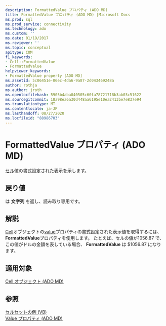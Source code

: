 ```yaml
---
description: FormattedValue プロパティ (ADO MD)
title: FormattedValue プロパティ (ADO MD) |Microsoft Docs
ms.prod: sql
ms.prod_service: connectivity
ms.technology: ado
ms.custom: ''
ms.date: 01/19/2017
ms.reviewer: ''
ms.topic: conceptual
apitype: COM
f1_keywords:
- Cell::FormattedValue
- FormattedValue
helpviewer_keywords:
- FormattedValue property [ADO MD]
ms.assetid: 5c06451e-06ec-4da6-9a87-2d043469248a
author: rothja
ms.author: jroth
ms.openlocfilehash: 5905b4aba040505c60fa78721718b3ab03c51622
ms.sourcegitcommit: 18a98ea6a30d448aa6195e10ea2413be7e837e94
ms.translationtype: MT
ms.contentlocale: ja-JP
ms.lasthandoff: 08/27/2020
ms.locfileid: "88986703"
---
```

# <a name="formattedvalue-property-ado-md"></a>FormattedValue プロパティ (ADO MD)
[セル](./cell-object-ado-md.md)値の書式設定された表示を示します。  
  
## <a name="return-values"></a>戻り値  
 は **文字列** を返し、読み取り専用です。  
  
## <a name="remarks"></a>解説  
 [Cell](./cell-object-ado-md.md)オブジェクトの[value](./value-property-ado-md.md)プロパティの書式設定された表示値を取得するには、 **FormattedValue**プロパティを使用します。 たとえば、セルの値が1056.87 で、この値がドルの金額を表している場合、 **FormattedValue** は $1056.87 になります。  
  
## <a name="applies-to"></a>適用対象  
 [Cell オブジェクト (ADO MD)](./cell-object-ado-md.md)  
  
## <a name="see-also"></a>参照  
 [セルセットの例 (VB)](./cellset-example-vb.md)   
 [Value プロパティ (ADO MD)](./value-property-ado-md.md)